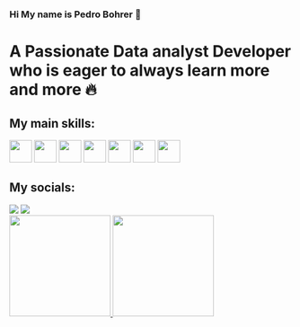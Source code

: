 ### Hi My name is Pedro Bohrer 🚀
# A Passionate Data analyst Developer who is eager to always learn more and more 🔥

## My main skills:
<img src="https://cdn.jsdelivr.net/gh/devicons/devicon/icons/javascript/javascript-original.svg"  width="40" height="40"/> <img src="https://cdn.jsdelivr.net/gh/devicons/devicon/icons/html5/html5-original.svg"  width="40" height="40"/> <img src="https://cdn.jsdelivr.net/gh/devicons/devicon/icons/css3/css3-original.svg"  width="40" height="40"/> <img src="https://cdn.jsdelivr.net/gh/devicons/devicon@latest/icons/mysql/mysql-original.svg"  width="40" height="40"/> <img src="https://cdn.jsdelivr.net/gh/devicons/devicon/icons/github/github-original.svg"  width="40" height="40"/> <img src="https://cdn.jsdelivr.net/gh/devicons/devicon/icons/csharp/csharp-original.svg"  width="40" height="40"/> <img src="https://cdn.jsdelivr.net/gh/devicons/devicon/icons/python/python-original.svg"  width="40" height="40"/>
          


## My socials: 
<div>
<a href = "mailto:pedrombohrer@gmail.com"><img loading="lazy" src="https://img.shields.io/badge/Gmail-D14836?style=for-the-badge&logo=gmail&logoColor=white" target="_blank"></a>
<a href="https://www.linkedin.com/in/pedrobohrerdev" target="_blank"><img loading="lazy" src="https://img.shields.io/badge/-LinkedIn-%230077B5?style=for-the-badge&logo=linkedin&logoColor=white" target="_blank"></a>   
</div>

<div>
<a href="https://github.com/pedro-bohrer">
<img loading="lazy" height="180em" src="https://github-readme-stats.vercel.app/api/top-langs/?username=pedro-bohrer&layout=compact&langs_count=7&theme=dracula"/>
<img loading="lazy" height="180em" src="https://github-readme-stats.vercel.app/api?username=pedro-bohrer&show_icons=true&theme=dracula&include_all_commits=true&count_private=true"/>
</div>
